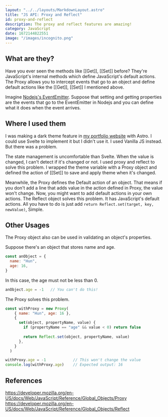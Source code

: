 ```yaml
---
layout: "../../layouts/MarkdownLayout.astro"
title: "JS API: Proxy and Reflect"
id: proxy-and-reflect
description: The proxy and reflect features are amazing!
category: JavaScript
date: 1672144822551
image: "/images/incognito.png"
---
```


## **What are they?**

Have you ever seen the methods like [[Get]], [[Set]] before?
They're JavaScript's internal methods which define JavaScript's default actions.
The Proxy allows you to intercept events that go to an object and define default actions like the [[Get]], [[Set]] I mentioned above.

Imagine [Nodejs's EventEmitter]. Suppose that setting and getting properties are the events that go to the EventEmitter in Nodejs and you can define what it does when the event arrives.

## **Where I used them**

I was making a dark theme feature in [my portfolio website] with Astro.
I could use Svelte to implement it but I didn't use it. I used Vanilla JS instead.
But there was a problem.  

The state management is uncomfortable than Svelte. When the value is changed, I can't detect if it's changed or not. I used proxy and reflect to solve this problem. I wrapped the theme variable with a Proxy object and defined the action of [[Set]] to save and apply theme when it's changed.

Meanwhile, the Proxy defines the Default action of an object. That means if you don't add a line that adds value in the action defined in Proxy, the value won't change.
Now, you might want to add default actions in your own actions.
The Reflect object solves this problem. It has JavaScript's default actions.
All you have to do is just add `return Reflect.set(target, key, newValue)`, Simple.

## **Other Usages**

The Proxy object also can be used in validating an object's properties.

Suppose there's an object that stores name and age.

```js
const anObject = {
  name: "Hun",
  age: 16,
}
```

In this case, the age must not be less than 0.
```js
anObject.age = -1   // You can't do this!
```

The Proxy solves this problem.
```js
const withProxy = new Proxy(
    { name: "Hun", age: 16 },
    {
      set(object, propertyName, value) {
        if (propertyName == "age" && value < 0) return false
        
        return Reflect.set(object, propertyName, value)
      },
    }
  )

withProxy.age = -1            // This won't change the value
console.log(withProxy.age)    // Expected output: 16
```


## **References**
https://developer.mozilla.org/en-US/docs/Web/JavaScript/Reference/Global_Objects/Proxy  
https://developer.mozilla.org/en-US/docs/Web/JavaScript/Reference/Global_Objects/Reflect

<!-- Links -->

[Nodejs's EventEmitter]: https://nodejs.org/api/events.html#class-eventemitter
[my portfolio website]: https://sujang.xyz
